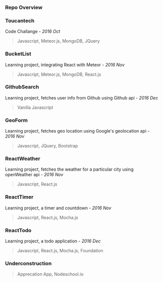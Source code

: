 <h3>Repo Overview</h3>

<h3>Toucantech</h3>

Code Challange - *2016 Oct*
>Javascript, Meteor.js, MongoDB, JQuery

<h3>BucketList</h3>

Learning project, integrating React with Meteor - *2016 Nov*
>Javascript, Meteor.js, MongoDB, React.js 

<h3>GithubSearch</h3>

Learning project, fetches user info from Github using Github api - *2016 Dec*
>Vanilla Javascript

<h3>GeoForm</h3>

Learning project, fetches geo location using Google's geolocation api - *2016 Nov*
>Javascript, JQuery, Bootstrap

<h3>ReactWeather</h3>

Learning project, fetches the weather for a particular city using openWeather api - *2016 Nov*
>Javascript, React.js

<h3>ReactTimer</h3>

Learning project, a timer and countdown - *2016 Nov*
>Javascript, React.js, Mocha.js

<h3>ReactTodo</h3>

Learning project, a todo application - *2016 Dec*
>Javascript, React.js, Mocha.js, Foundation
 

<h3>Underconstruction</h3>

>Apprecation App, Nodeschool.io
       
